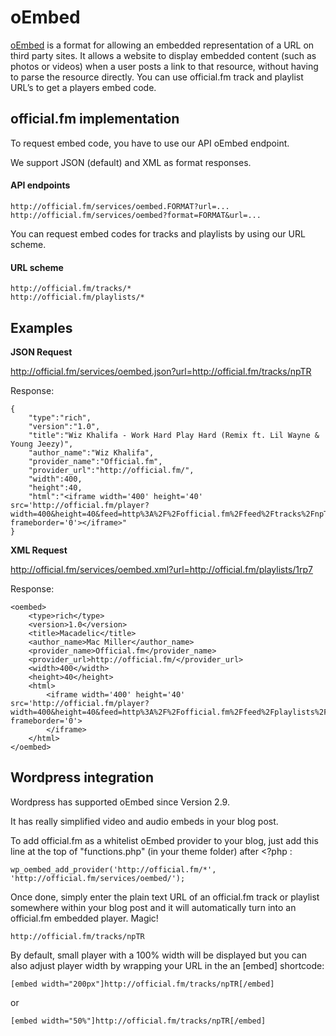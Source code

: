 # oEmbed

[oEmbed](http://www.oembed.com) is a format for allowing an embedded representation of a URL on third party sites. It allows a website to display embedded content (such as photos or videos) when a user posts a link to that resource, without having to parse the resource directly.
You can use official.fm track and playlist URL’s to get a players embed code.
 
## official.fm implementation

To request embed code, you have to use our API oEmbed endpoint.

We support JSON (default) and XML as format responses.

#### API endpoints

    http://official.fm/services/oembed.FORMAT?url=...
    http://official.fm/services/oembed?format=FORMAT&url=... 

You can request embed codes for tracks and playlists by using our URL scheme.

#### URL scheme

    http://official.fm/tracks/*
    http://official.fm/playlists/* 

 
## Examples

**JSON Request**

http://official.fm/services/oembed.json?url=http://official.fm/tracks/npTR

Response:

	{
		"type":"rich",
		"version":"1.0",
		"title":"Wiz Khalifa - Work Hard Play Hard (Remix ft. Lil Wayne & Young Jeezy)",
		"author_name":"Wiz Khalifa",
		"provider_name":"Official.fm",
		"provider_url":"http://official.fm/",
		"width":400,
		"height":40,
		"html":"<iframe width='400' height='40' src='http://official.fm/player?width=400&height=40&feed=http%3A%2F%2Fofficial.fm%2Ffeed%2Ftracks%2FnpTR.json' frameborder='0'></iframe>"
	}
                  

**XML Request**

http://official.fm/services/oembed.xml?url=http://official.fm/playlists/1rp7

Response:

    <oembed>
    	<type>rich</type>
    	<version>1.0</version>
    	<title>Macadelic</title>
    	<author_name>Mac Miller</author_name>
    	<provider_name>Official.fm</provider_name>
    	<provider_url>http://official.fm/</provider_url>
    	<width>400</width>
    	<height>40</height>
    	<html>
    		<iframe width='400' height='40' src='http://official.fm/player?width=400&height=40&feed=http%3A%2F%2Fofficial.fm%2Ffeed%2Fplaylists%2F1rp7.json' frameborder='0'>
    		</iframe>
    	</html>
    </oembed>

## Wordpress integration

Wordpress has supported oEmbed since Version 2.9. 

It has really simplified video and audio embeds in your blog post.

To add official.fm as a whitelist oEmbed provider to your blog, just add this line at the top of "functions.php" (in your theme folder) after <?php :

    wp_oembed_add_provider('http://official.fm/*', 'http://official.fm/services/oembed/'); 

Once done, simply enter the plain text URL of an official.fm track or playlist somewhere within your blog post and it will automatically turn into an official.fm embedded player. Magic!

    http://official.fm/tracks/npTR 

By default, small player with a 100% width will be displayed but you can also adjust player width by wrapping your URL in the an [embed] shortcode:

    [embed width="200px"]http://official.fm/tracks/npTR[/embed] 

or

    [embed width="50%"]http://official.fm/tracks/npTR[/embed] 
